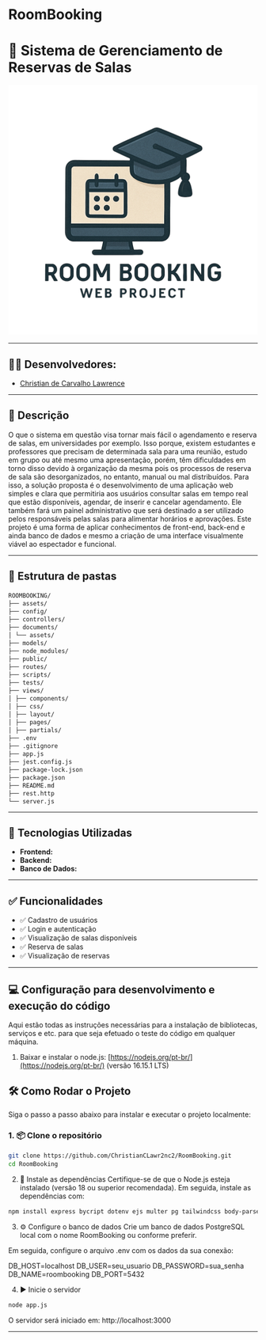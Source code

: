 # RoomBooking

# 📌 Sistema de Gerenciamento de Reservas de Salas

![Room Booking - Web Project](https://github.com/ChristianCLawr2nc2/Projeto-Individual---M2/blob/main/document/assets/Logo/logo.png)

---

## 👨‍🎓 Desenvolvedores: 

- <a href="https://www.linkedin.com/in/christian-de-carvalho-lawrence/">Christian de Carvalho Lawrence</a>

---

## 📝 Descrição

O que o sistema em questão visa tornar mais fácil o agendamento e reserva de salas, em universidades por exemplo. Isso porque, existem estudantes e professores que precisam de determinada sala para uma reunião, estudo em grupo ou até mesmo uma apresentação, porém, têm dificuldades em torno disso devido à organização da mesma pois os processos de reserva de sala são desorganizados, no entanto, manual ou mal distribuídos.
Para isso, a solução proposta é o desenvolvimento de uma aplicação web simples e clara que permitiria aos usuários consultar salas em tempo real que estão disponíveis, agendar, de inserir e cancelar agendamento. Ele também fará um painel administrativo que será destinado a ser utilizado pelos responsáveis pelas salas para alimentar horários e aprovações.
Este projeto é uma forma de aplicar conhecimentos de front-end, back-end e ainda banco de dados e mesmo a criação de uma interface visualmente viável ao espectador e funcional.

---

## 📁 Estrutura de pastas
```plaintext
ROOMBOOKING/
├── assets/
├── config/
├── controllers/
├── documents/
│ └── assets/
├── models/
├── node_modules/
├── public/
├── routes/
├── scripts/
├── tests/
├── views/
│ ├── components/
│ ├── css/
│ ├── layout/
│ ├── pages/
│ ├── partials/
├── .env
├── .gitignore
├── app.js
├── jest.config.js
├── package-lock.json
├── package.json
├── README.md
├── rest.http
└── server.js
```
---

## 🚀 Tecnologias Utilizadas
- **Frontend:** 
- **Backend:** 
- **Banco de Dados:** 

---

## ✅ Funcionalidades
- ✅ Cadastro de usuários
- ✅ Login e autenticação
- ✅ Visualização de salas disponíveis
- ✅ Reserva de salas
- ✅ Visualização de reservas

---

## 💻 Configuração para desenvolvimento e execução do código

Aqui estão todas as instruções necessárias para a instalação de bibliotecas, serviços e etc. para que seja efetuado o teste do código em qualquer máquina.

1. Baixar e instalar o node.js: [https://nodejs.org/pt-br/](https://nodejs.org/pt-br/) (versão 16.15.1 LTS)

## 🛠️ Como Rodar o Projeto

Siga o passo a passo abaixo para instalar e executar o projeto localmente:

### 1. 📦 Clone o repositório

```bash
git clone https://github.com/ChristianCLawr2nc2/RoomBooking.git
cd RoomBooking
```

2. 📁 Instale as dependências
Certifique-se de que o Node.js esteja instalado (versão 18 ou superior recomendada). Em seguida, instale as dependências com:

```bash
npm install express bycript dotenv ejs multer pg tailwindcss body-parser express-session express-validator
```

3. ⚙️ Configure o banco de dados
Crie um banco de dados PostgreSQL local com o nome RoomBooking ou conforme preferir.

Em seguida, configure o arquivo .env com os dados da sua conexão:

DB_HOST=localhost
DB_USER=seu_usuario
DB_PASSWORD=sua_senha
DB_NAME=roombooking
DB_PORT=5432

4. ▶️ Inicie o servidor

```bash
node app.js
```

O servidor será iniciado em: http://localhost:3000

---
